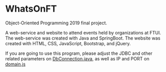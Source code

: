 # WhatsOnFT
Object-Oriented Programming 2019 final project.

A web-service and website to attend events held by organizations at FTUI.
The web-service was created with Java and SpringBoot.
The website was created with HTML, CSS, JavaScript, Bootstrap, and jQuery.

If you are going to use this program, please adjust the JDBC and other related parameters on <a href="https://github.com/akmal28/WhatsOnFT/blob/master/whatsonft/src/main/java/com/nine/whatsonft/database/DbConnection.java">DbConnection.java</a>,
as well as IP and PORT on <a href="https://github.com/akmal28/WhatsOnFT/blob/master/whatsonft-web/scripts/domain.js">domain.js</a>
